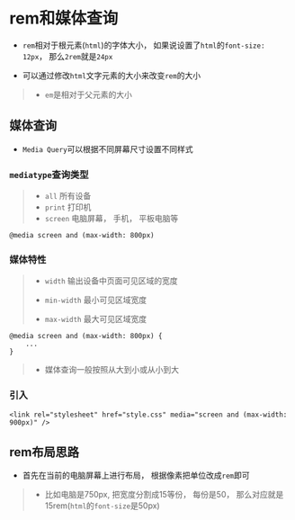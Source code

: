 # rem和媒体查询

- `rem`相对于根元素(`html`)的字体大小， 如果说设置了`html`的`font-size: 12px`， 那么`2rem`就是`24px`

- 可以通过修改`html`文字元素的大小来改变`rem`的大小

>- `em`是相对于父元素的大小



## 媒体查询

- `Media Query`可以根据不同屏幕尺寸设置不同样式



### `mediatype`查询类型

>- `all` 所有设备
>- `print` 打印机
>- `screen` 电脑屏幕， 手机， 平板电脑等

```
@media screen and (max-width: 800px)
```



### 媒体特性

>- `width` 输出设备中页面可见区域的宽度
>
>- `min-width` 最小可见区域宽度
>
>- `max-width` 最大可见区域宽度

```
@media screen and (max-width: 800px) {
	...
}
```

>- 媒体查询一般按照从大到小或从小到大



### 引入

```
<link rel="stylesheet" href="style.css" media="screen and (max-width: 900px)" />
```



## rem布局思路

- 首先在当前的电脑屏幕上进行布局， 根据像素把单位改成`rem`即可

>- 比如电脑是750px, 把宽度分割成15等份， 每份是50， 那么对应就是15rem(`html`的`font-size`是50px)

